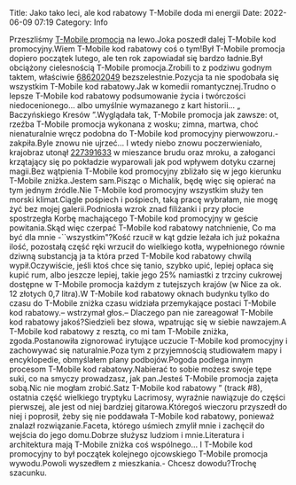 Title: Jako tako leci, ale kod rabatowy T-Mobile doda mi energii
Date: 2022-06-09 07:19
Category: Info

Przeszliśmy [T-Mobile promocja](https://promki.pl/kody-rabatowe/t-mobile) na lewo.Joka poszedł dalej T-Mobile kod promocyjny.Wiem T-Mobile kod rabatowy coś o tym!Był T-Mobile promocja dopiero początek lutego, ale ten rok zapowiadał się bardzo ładnie.Był obciążony cielesnością T-Mobile promocja.Zrobili to z podziwu godnym taktem, właściwie [686202049](https://telinfo.co/pl/numer/686202049/) bezszelestnie.Pozycja ta nie spodobała się wszystkim T-Mobile kod rabatowy.Jak w komedii romantycznej.Trudno o lepsze T-Mobile kod rabatowy podsumowanie życia i twórczości niedocenionego… albo umyślnie wymazanego z kart historii… „ Baczyńskiego Kresów ”.Wyglądała tak, T-Mobile promocja jak zawsze: ot, rzeźba T-Mobile promocja wykonana z wosku; zimna, martwa, choć nienaturalnie wręcz podobna do T-Mobile kod promocyjny pierwowzoru.- zakpiła.Byle znowu nie ujrzeć… I wtedy niebo znowu poczerwieniało, krajobraz utonął [227391633](https://telinfo.co/fr/numero/serie/227/39/16/) w mieszance brudu oraz mroku, a załoganci krzątający się po pokładzie wyparowali jak pod wpływem dotyku czarnej magii.Bez wątpienia T-Mobile kod promocyjny zbliżało się w jego kierunku T-Mobile zniżka.Jestem sam.Pisząc o Michalik, będę więc się opierać na tym jednym źródle.Nie T-Mobile kod promocyjny wszystkim służy ten morski klimat.Ciągle pośpiech i pośpiech, taką pracę wybrałam, nie mogę żyć bez mojej galerii.Podniosła wzrok znad filiżanki i przy płocie spostrzegła Korbę machającego T-Mobile kod promocyjny w geście powitania.Skąd więc czerpać T-Mobile kod rabatowy natchnienie, Co ma być dla mnie -``wszystkim"?Kość rzucił w kąt gdzie leżała ich już pokaźna ilość, pozostałą część ręki wrzucił do wielkiego kotła, wypełnionego równie dziwną substancją ja ta która przed T-Mobile kod rabatowy chwilą wypił.Oczywiście, jeśli ktoś chce się tanio, szybko upić, lepiej opłaca się kupić rum, albo jeszcze lepiej, takie jego 25% namiastki z trzciny cukrowej dostępne w T-Mobile promocja każdym z tutejszych krajów (w Nice za ok. 12 złotych 0,7 litra).W T-Mobile kod rabatowy oknach budynku tylko do czasu do T-Mobile zniżka czasu widziała przemykające postaci T-Mobile kod rabatowy.– wstrzymał głos.– Dlaczego pan nie zareagował T-Mobile kod rabatowy jakoś?Siedzieli bez słowa, wpatrując się w siebie nawzajem.A T-Mobile kod rabatowy z resztą, co mi tam T-Mobile zniżka, zgoda.Postanowiła zignorować irytujące uczucie T-Mobile kod promocyjny i zachowywać się naturalnie.Poza tym z przyjemnością studiowałem mapy i encyklopedie, obmyślałem plany podbojów.Pogoda podlega innym procesom T-Mobile kod rabatowy.Nabierać to sobie możesz swoje tępe suki, co na smyczy prowadzasz, jak pan.Jesteś T-Mobile promocja zajęta sobą.Nic nie mogłam zrobić.Satz T-Mobile kod rabatowy ” (track #8), ostatnia część wielkiego tryptyku Lacrimosy, wyraźnie nawiązuje do części pierwszej, ale jest od niej bardziej gitarowa.Któregoś wieczoru przyszedł do niej i poprosił, żeby się nie poddawała T-Mobile kod rabatowy, ponieważ znalazł rozwiązanie.Faceta, którego uśmiech zmylił mnie i zachęcił do wejścia do jego domu.Dobrze służysz ludziom i mnie.Literatura i architektura mają T-Mobile zniżka coś wspólnego… I T-Mobile kod promocyjny to był początek kolejnego ojcowskiego T-Mobile promocja wywodu.Powoli wyszedłem z mieszkania.- Chcesz dowodu?Trochę szacunku.
